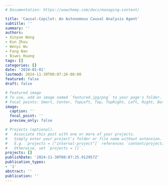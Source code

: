 ```yaml
---
# Documentation: https://wowchemy.com/docs/managing-content/

title: 'Causal-Copilot: An Autonomous Causal Analysis Agent'
subtitle: ''
summary: ''
authors:
- Xinyue Wang
- Kun Zhou
- Wenyi Wu
- Fang Nan
- Biwei Huang
tags: []
categories: []
date: '2024-01-01'
lastmod: 2024-11-30T00:07:26-08:00
featured: false
draft: false

# Featured image
# To use, add an image named `featured.jpg/png` to your page's folder.
# Focal points: Smart, Center, TopLeft, Top, TopRight, Left, Right, BottomLeft, Bottom, BottomRight.
image:
  caption: ''
  focal_point: ''
  preview_only: false

# Projects (optional).
#   Associate this post with one or more of your projects.
#   Simply enter your project's folder or file name without extension.
#   E.g. `projects = ["internal-project"]` references `content/project/deep-learning/index.md`.
#   Otherwise, set `projects = []`.
projects: []
publishDate: '2024-11-30T08:07:25.912957Z'
publication_types:
- '1'
abstract: ''
publication: ''
---
```

